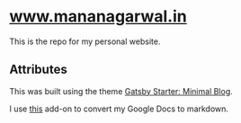 
# www.mananagarwal.in 

This is the repo for my personal website.

## Attributes

This was built using the theme [Gatsby Starter: Minimal Blog](https://github.com/LekoArts/gatsby-themes/tree/master/themes/gatsby-theme-minimal-blog).

I use [this](https://gsuite.google.com/marketplace/app/docs_to_markdown/700168918607) add-on to convert my Google Docs to markdown.
